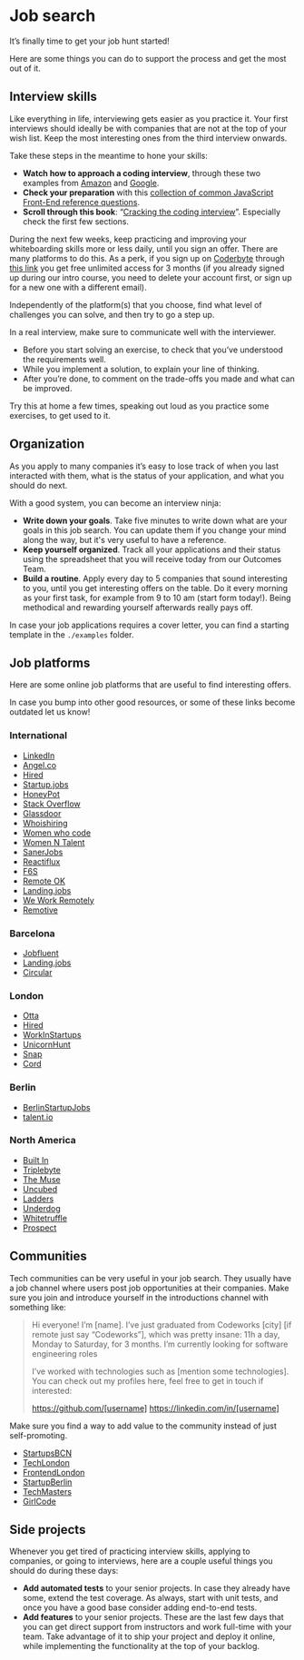 # Job search

It’s finally time to get your job hunt started!

Here are some things you can do to support the process and get the most out of it.

## Interview skills

Like everything in life, interviewing gets easier as you practice it. Your first interviews should ideally be with companies that are not at the top of your wish list. Keep the most interesting ones from the third interview onwards.

Take these steps in the meantime to hone your skills:

- **Watch how to approach a coding interview**, through these two examples from [Amazon](https://youtu.be/zGv3hOORxh0) and [Google](https://youtu.be/XKu_SEDAykw).
- **Check your preparation** with this [collection of common JavaScript Front-End reference questions](https://github.com/yangshun/front-end-interview-handbook).
- **Scroll through this book**: “[Cracking the coding interview](https://www.dropbox.com/s/zhs8r98f1qf62ug/Cracking%20the%20Coding%20Interview.pdf?dl=0)”. Especially check the first few sections.

During the next few weeks, keep practicing and improving your whiteboarding skills more or less daily, until you sign an offer. There are many platforms to do this. As a perk, if you sign up on [Coderbyte](https://coderbyte.com/) through [this link](https://coderbyte.com/sl?signupPromo=codeworks-practice-463463) you get free unlimited access for 3 months (if you already signed up during our intro course, you need to delete your account first, or sign up for a new one with a different email).

Independently of the platform(s) that you choose, find what level of challenges you can solve, and then try to go a step up.

In a real interview, make sure to communicate well with the interviewer.

- Before you start solving an exercise, to check that you’ve understood the requirements well.
- While you implement a solution, to explain your line of thinking.
- After you’re done, to comment on the trade-offs you made and what can be improved.

Try this at home a few times, speaking out loud as you practice some exercises, to get used to it.

## Organization

As you apply to many companies it’s easy to lose track of when you last interacted with them, what is the status of your application, and what you should do next.

With a good system, you can become an interview ninja:

- **Write down your goals**. Take five minutes to write down what are your goals in this job search. You can update them if you change your mind along the way, but it's very useful to have a reference.
- **Keep yourself organized**. Track all your applications and their status using the spreadsheet that you will receive today from our Outcomes Team.
- **Build a routine**. Apply every day to 5 companies that sound interesting to you, until you get interesting offers on the table. Do it every morning as your first task, for example from 9 to 10 am (start form today!). Being methodical and rewarding yourself afterwards really pays off.

In case your job applications requires a cover letter, you can find a starting template in the `./examples` folder.

## Job platforms

Here are some online job platforms that are useful to find interesting offers.

In case you bump into other good resources, or some of these links become outdated let us know!

### International

- [LinkedIn](https://www.linkedin.com/jobs/search/)
- [Angel.co](https://angel.co/jobs)
- [Hired](https://hired.com/)
- [Startup.jobs](https://startup.jobs/)
- [HoneyPot](https://www.honeypot.io/)
- [Stack Overflow](http://stackoverflow.com/jobs)
- [Glassdoor](https://www.glassdoor.com/)
- [Whoishiring](https://whoishiring.io/)
- [Women who code](https://www.womenwhocode.com/jobs)
- [Women N Talent](https://womenntalent.com/)
- [SanerJobs](https://sanerjobs.com/)
- [Reactiflux](https://www.reactiflux.com/jobs/)
- [F6S](https://www.f6s.com/jobs)
- [Remote OK](https://remoteok.io/)
- [Landing.jobs](https://landing.jobs/)
- [We Work Remotely](https://weworkremotely.com/)
- [Remotive](https://remotive.io/)

### Barcelona

- [Jobfluent](https://www.jobfluent.com/)
- [Landing.jobs](https://landing.jobs/)
- [Circular](https://trycircular.com/)

### London

- [Otta](https://otta.com/)
- [Hired](https://hired.com/)
- [WorkInStartups](https://workinstartups.com/)
- [UnicornHunt](https://unicornhunt.io/)
- [Snap](https://snap.hr/)
- [Cord](https://cord.co/search)

### Berlin

- [BerlinStartupJobs](https://berlinstartupjobs.com/)
- [talent.io](https://www.talent.io)

### North America

- [Built In](https://builtin.com/jobs)
- [Triplebyte](https://triplebyte.com/)
- [The Muse](https://www.themuse.com/search)
- [Uncubed](https://uncubed.com/jobs)
- [Ladders](https://www.theladders.com/jobs/search-jobs)
- [Underdog](https://underdog.io/)
- [Whitetruffle](https://www.whitetruffle.com/)
- [Prospect](https://jobs.prospect.fyi)

## Communities

Tech communities can be very useful in your job search. They usually have a job channel where users post job opportunities at their companies. Make sure you join and introduce yourself in the introductions channel with something like:

> Hi everyone! I’m [name]. I’ve just graduated from Codeworks [city] [if remote just say “Codeworks”], which was pretty insane: 11h a day, Monday to Saturday, for 3 months. I’m currently looking for software engineering roles
> 
> I’ve worked with technologies such as [mention some technologies]. You can check out my profiles here, feel free to get in touch if interested:
> 
> https://github.com/[username]
> https://linkedin.com/in/[username]

Make sure you find a way to add value to the community instead of just self-promoting.

- [StartupsBCN](https://marsbased.com/startups/)
- [TechLondon](https://techlondon.io/)
- [FrontendLondon](https://frontendlondon.co.uk/)
- [StartupBerlin](https://startupberlin.co/)
- [TechMasters](https://techmasters.chat/)
- [GirlCode](https://www.girl-code.co.uk/)

## Side projects

Whenever you get tired of practicing interview skills, applying to companies, or going to interviews, here are a couple useful things you should do during these days:

- **Add automated tests** to your senior projects. In case they already have some, extend the test coverage. As always, start with unit tests, and once you have a good base consider adding end-to-end tests.
- **Add features** to your senior projects. These are the last few days that you can get direct support from instructors and work full-time with your team. Take advantage of it to ship your project and deploy it online, while implementing the functionality at the top of your backlog.
